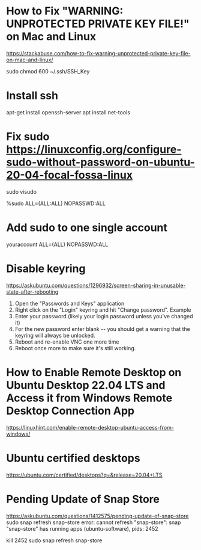 # How to Fix "WARNING: UNPROTECTED PRIVATE KEY FILE!" on Mac and Linux
https://stackabuse.com/how-to-fix-warning-unprotected-private-key-file-on-mac-and-linux/

sudo chmod 600 ~/.ssh/SSH_Key

# Install ssh
apt-get install openssh-server
apt install net-tools

# Fix sudo https://linuxconfig.org/configure-sudo-without-password-on-ubuntu-20-04-focal-fossa-linux
sudo visudo

%sudo ALL=(ALL:ALL) NOPASSWD:ALL

# Add sudo to one single account
youraccount ALL=(ALL) NOPASSWD:ALL

# Disable keyring 
https://askubuntu.com/questions/1296932/screen-sharing-in-unusable-state-after-rebooting

1. Open the "Passwords and Keys" application
2. Right click on the "Login" keyring and hit "Change password". Example
3. Enter your password (likely your login password unless you've changed it)
4. For the new password enter blank -- you should get a warning that the keyring will always be unlocked.
5. Reboot and re-enable VNC one more time
6. Reboot once more to make sure it's still working.

# How to Enable Remote Desktop on Ubuntu Desktop 22.04 LTS and Access it from Windows Remote Desktop Connection App
https://linuxhint.com/enable-remote-desktop-ubuntu-access-from-windows/

# Ubuntu certified desktops
https://ubuntu.com/certified/desktops?q=&release=20.04+LTS

# Pending Update of Snap Store
https://askubuntu.com/questions/1412575/pending-update-of-snap-store
sudo snap refresh snap-store
error: cannot refresh "snap-store": snap "snap-store" has running apps (ubuntu-software), pids:
       2452

kill 2452
sudo snap refresh snap-store